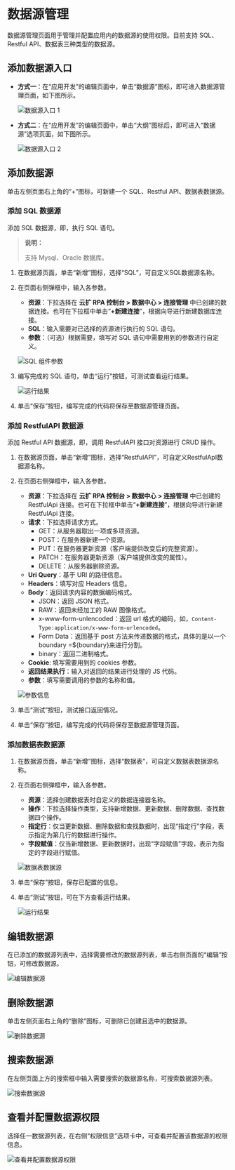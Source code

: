 # 数据源管理

数据源管理页面用于管理并配置应用内的数据源的使用权限。目前支持 SQL、Restful API、数据表三种类型的数据源。

## 添加数据源入口

- **方式一**：在“应用开发”的编辑页面中，单击“数据源”图标，即可进入数据源管理页面，如下图所示。

    ![数据源入口 1](https://docimages.blob.core.chinacloudapi.cn/images/Kris/Apps/datasource120210326.png)

- **方式二**：在“应用开发”的编辑页面中，单击“大纲”图标后，即可进入“数据源”选项页面，如下图所示。
  
   ![数据源入口 2](https://docimages.blob.core.chinacloudapi.cn/images/Kris/Apps/datasource220210326.png)

## 添加数据源

单击左侧页面右上角的“+”图标，可新建一个 SQL、Restful API、数据表数据源。

### 添加 SQL 数据源

添加 SQL 数据源，即，执行 SQL 语句。

> **说明：**
>
> 支持 Mysql、Oracle 数据库。

1. 在数据源页面，单击“新增”图标，选择“SQL”，可自定义SQL数据源名称。
2. 在页面右侧弹框中，输入各参数。

    - **资源**：下拉选择在 **云扩 RPA 控制台 > 数据中心 > 连接管理** 中已创建的数据连接。也可在下拉框中单击“**+新建连接**”，根据向导进行新建数据库连接。
    - **SQL**：输入需要对已选择的资源进行执行的 SQL 语句。
    - **参数**：（可选）根据需要，填写对 SQL 语句中需要用到的参数进行自定义。

    ![SQL 组件参数](https://docimages.blob.core.chinacloudapi.cn/images/Kris/Apps/sqlcenter20210325.png)

3. 编写完成的 SQL 语句，单击“运行”按钮，可测试查看运行结果。

    ![运行结果](https://docimages.blob.core.chinacloudapi.cn/images/Kris/Apps/sql20210325.png)

4. 单击“保存”按钮，编写完成的代码将保存至数据源管理页面。

### 添加 RestfulAPI 数据源

添加 Restful API 数据源，即，调用 RestfulAPI 接口对资源进行 CRUD 操作。

1. 在数据源页面，单击“新增”图标，选择“RestfulAPI”，可自定义RestfulApI数据源名称。
2. 在页面右侧弹框中，输入各参数。

    - **资源**：下拉选择在 **云扩 RPA 控制台 > 数据中心 > 连接管理** 中已创建的 RestfulApi 连接。也可在下拉框中单击“**+新建连接**”，根据向导进行新建 RestfulApi 连接。
    - **请求**：下拉选择请求方式。
       - GET：从服务器取出一项或多项资源。
       - POST：在服务器新建一个资源。
       - PUT：在服务器更新资源（客户端提供改变后的完整资源）。
       - PATCH：在服务器更新资源（客户端提供改变的属性）。
       - DELETE：从服务器删除资源。
    - **Uri Query**：基于 URI 的路径信息。
    - **Headers**：填写对应 Headers 信息。
    - **Body**：返回请求内容的数据编码格式。
       - JSON：返回 JSON 格式。
       - RAW：返回未经加工的 RAW 图像格式。
       - x-www-form-unlencoded：返回 url 格式的编码，如，`Content-Type:application/x-www-form-urlencoded`。
       - Form Data：返回基于 post 方法来传递数据的格式，具体的是以一个 boundary =${boundary}来进行分割。
       - binary：返回二进制格式。
    - **Cookie**: 填写需要用到的 cookies 参数。
    - **返回结果执行**：输入对返回的结果进行处理的 JS 代码。
    - **参数**：填写需要调用的参数的名称和值。

    ![参数信息](https://docimages.blob.core.chinacloudapi.cn/images/Kris/Apps/RestfulAPI20210325.png)

3. 单击“测试”按钮，测试接口返回情况。
4. 单击“保存”按钮，编写完成的代码将保存至数据源管理页面。

### 添加数据表数据源

1. 在数据源页面，单击“新增”图标，选择“数据表”，可自定义数据表数据源名称。
2. 在页面右侧弹框中，输入各参数。

    - **资源**：选择创建数据表时自定义的数据连接器名称。
    - **操作**：下拉选择操作类型，支持新增数据、更新数据、删除数据、查找数据四个操作。
    - **指定行**：仅当更新数据、删除数据和查找数据时，出现“指定行”字段，表示指定为第几行的数据进行操作。
    - **字段赋值**：仅当新增数据、更新数据时，出现“字段赋值”字段，表示为指定的字段进行赋值。

    ![数据表数据源](https://docimages.blob.core.chinacloudapi.cn/images/Kris/Apps/createdatatablesave20210511.png)

3. 单击“保存”按钮，保存已配置的信息。
4. 单击“测试”按钮，可在下方查看运行结果。

    ![运行结果](https://docimages.blob.core.chinacloudapi.cn/images/Kris/Apps/datatbletestresult20210512.png)

## 编辑数据源

在已添加的数据源列表中，选择需要修改的数据源列表，单击右侧页面的“编辑”按钮，可修改数据源。

![编辑数据源](https://docimages.blob.core.chinacloudapi.cn/images/Kris/Apps/editdatasource20210326.png)

## 删除数据源

单击左侧页面右上角的“删除”图标，可删除已创建且选中的数据源。

![删除数据源](https://docimages.blob.core.chinacloudapi.cn/images/Kris/Apps/deletedatasource20210326.png)

## 搜索数据源

在左侧页面上方的搜索框中输入需要搜索的数据源名称，可搜索数据源列表。

![搜索数据源](https://docimages.blob.core.chinacloudapi.cn/images/Kris/Apps/searchcode20210326.png)

## 查看并配置数据源权限

选择任一数据源列表，在右侧“权限信息”选项卡中，可查看并配置该数据源的权限信息。

![查看并配置数据源权限](https://docimages.blob.core.chinacloudapi.cn/images/Kris/Apps/grant20210326.png)
